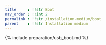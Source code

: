 ```yaml
---
title     : !!str Boot
nav_order : !!int 2
permalink : !!str /installation-medium/boot
parent    : !!str Installation medium
---
```


{% include preparation/usb_boot.md %}
